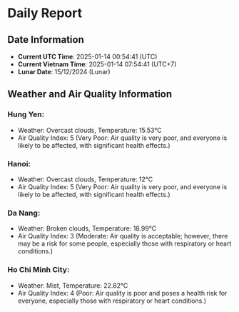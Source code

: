 # Daily Report
## Date Information
- **Current UTC Time**: 2025-01-14 00:54:41 (UTC)
- **Current Vietnam Time**: 2025-01-14 07:54:41 (UTC+7)
- **Lunar Date**: 15/12/2024 (Lunar)

## Weather and Air Quality Information

### Hung Yen:
- Weather: Overcast clouds, Temperature: 15.53°C
- Air Quality Index: 5 (Very Poor: Air quality is very poor, and everyone is likely to be affected, with significant health effects.)

### Hanoi:
- Weather: Overcast clouds, Temperature: 12°C
- Air Quality Index: 5 (Very Poor: Air quality is very poor, and everyone is likely to be affected, with significant health effects.)

### Da Nang:
- Weather: Broken clouds, Temperature: 18.99°C
- Air Quality Index: 3 (Moderate: Air quality is acceptable; however, there may be a risk for some people, especially those with respiratory or heart conditions.)

### Ho Chi Minh City:
- Weather: Mist, Temperature: 22.82°C
- Air Quality Index: 4 (Poor: Air quality is poor and poses a health risk for everyone, especially those with respiratory or heart conditions.)
